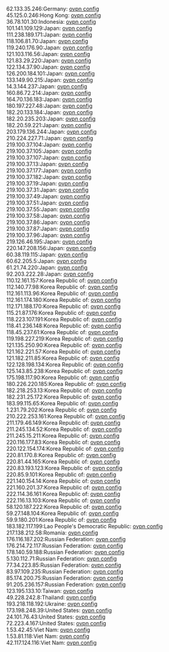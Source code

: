 62.133.35.246:Germany: [ovpn config](vpn/62_133_35_246.ovpn)  
45.125.0.246:Hong Kong: [ovpn config](vpn/45_125_0_246.ovpn)  
36.78.101.30:Indonesia: [ovpn config](vpn/36_78_101_30.ovpn)  
101.141.109.129:Japan: [ovpn config](vpn/101_141_109_129.ovpn)  
111.238.189.171:Japan: [ovpn config](vpn/111_238_189_171.ovpn)  
118.106.81.70:Japan: [ovpn config](vpn/118_106_81_70.ovpn)  
119.240.176.90:Japan: [ovpn config](vpn/119_240_176_90.ovpn)  
121.103.116.56:Japan: [ovpn config](vpn/121_103_116_56.ovpn)  
121.83.29.220:Japan: [ovpn config](vpn/121_83_29_220.ovpn)  
122.134.37.90:Japan: [ovpn config](vpn/122_134_37_90.ovpn)  
126.200.184.101:Japan: [ovpn config](vpn/126_200_184_101.ovpn)  
133.149.90.215:Japan: [ovpn config](vpn/133_149_90_215.ovpn)  
14.3.144.237:Japan: [ovpn config](vpn/14_3_144_237.ovpn)  
160.86.72.214:Japan: [ovpn config](vpn/160_86_72_214.ovpn)  
164.70.136.183:Japan: [ovpn config](vpn/164_70_136_183.ovpn)  
180.197.227.48:Japan: [ovpn config](vpn/180_197_227_48.ovpn)  
182.20.133.184:Japan: [ovpn config](vpn/182_20_133_184.ovpn)  
182.20.235.203:Japan: [ovpn config](vpn/182_20_235_203.ovpn)  
182.20.59.221:Japan: [ovpn config](vpn/182_20_59_221.ovpn)  
203.179.136.244:Japan: [ovpn config](vpn/203_179_136_244.ovpn)  
210.224.227.71:Japan: [ovpn config](vpn/210_224_227_71.ovpn)  
219.100.37.104:Japan: [ovpn config](vpn/219_100_37_104.ovpn)  
219.100.37.105:Japan: [ovpn config](vpn/219_100_37_105.ovpn)  
219.100.37.107:Japan: [ovpn config](vpn/219_100_37_107.ovpn)  
219.100.37.13:Japan: [ovpn config](vpn/219_100_37_13.ovpn)  
219.100.37.177:Japan: [ovpn config](vpn/219_100_37_177.ovpn)  
219.100.37.182:Japan: [ovpn config](vpn/219_100_37_182.ovpn)  
219.100.37.19:Japan: [ovpn config](vpn/219_100_37_19.ovpn)  
219.100.37.31:Japan: [ovpn config](vpn/219_100_37_31.ovpn)  
219.100.37.49:Japan: [ovpn config](vpn/219_100_37_49.ovpn)  
219.100.37.51:Japan: [ovpn config](vpn/219_100_37_51.ovpn)  
219.100.37.55:Japan: [ovpn config](vpn/219_100_37_55.ovpn)  
219.100.37.58:Japan: [ovpn config](vpn/219_100_37_58.ovpn)  
219.100.37.86:Japan: [ovpn config](vpn/219_100_37_86.ovpn)  
219.100.37.87:Japan: [ovpn config](vpn/219_100_37_87.ovpn)  
219.100.37.96:Japan: [ovpn config](vpn/219_100_37_96.ovpn)  
219.126.46.195:Japan: [ovpn config](vpn/219_126_46_195.ovpn)  
220.147.208.156:Japan: [ovpn config](vpn/220_147_208_156.ovpn)  
60.38.119.115:Japan: [ovpn config](vpn/60_38_119_115.ovpn)  
60.62.205.5:Japan: [ovpn config](vpn/60_62_205_5.ovpn)  
61.21.74.220:Japan: [ovpn config](vpn/61_21_74_220.ovpn)  
92.203.222.28:Japan: [ovpn config](vpn/92_203_222_28.ovpn)  
110.12.161.157:Korea Republic of: [ovpn config](vpn/110_12_161_157.ovpn)  
112.140.77.98:Korea Republic of: [ovpn config](vpn/112_140_77_98.ovpn)  
112.161.113.96:Korea Republic of: [ovpn config](vpn/112_161_113_96.ovpn)  
112.161.174.180:Korea Republic of: [ovpn config](vpn/112_161_174_180.ovpn)  
112.171.188.170:Korea Republic of: [ovpn config](vpn/112_171_188_170.ovpn)  
115.21.87.176:Korea Republic of: [ovpn config](vpn/115_21_87_176.ovpn)  
118.223.107.191:Korea Republic of: [ovpn config](vpn/118_223_107_191.ovpn)  
118.41.236.148:Korea Republic of: [ovpn config](vpn/118_41_236_148.ovpn)  
118.45.237.61:Korea Republic of: [ovpn config](vpn/118_45_237_61.ovpn)  
119.198.227.219:Korea Republic of: [ovpn config](vpn/119_198_227_219.ovpn)  
121.135.250.90:Korea Republic of: [ovpn config](vpn/121_135_250_90.ovpn)  
121.162.221.57:Korea Republic of: [ovpn config](vpn/121_162_221_57.ovpn)  
121.182.211.85:Korea Republic of: [ovpn config](vpn/121_182_211_85.ovpn)  
122.128.198.134:Korea Republic of: [ovpn config](vpn/122_128_198_134.ovpn)  
125.143.85.238:Korea Republic of: [ovpn config](vpn/125_143_85_238.ovpn)  
175.198.117.90:Korea Republic of: [ovpn config](vpn/175_198_117_90.ovpn)  
180.226.220.185:Korea Republic of: [ovpn config](vpn/180_226_220_185.ovpn)  
182.218.253.13:Korea Republic of: [ovpn config](vpn/182_218_253_13.ovpn)  
182.231.25.172:Korea Republic of: [ovpn config](vpn/182_231_25_172.ovpn)  
183.99.115.65:Korea Republic of: [ovpn config](vpn/183_99_115_65.ovpn)  
1.231.79.202:Korea Republic of: [ovpn config](vpn/1_231_79_202.ovpn)  
210.222.253.161:Korea Republic of: [ovpn config](vpn/210_222_253_161.ovpn)  
211.179.46.149:Korea Republic of: [ovpn config](vpn/211_179_46_149.ovpn)  
211.245.134.52:Korea Republic of: [ovpn config](vpn/211_245_134_52.ovpn)  
211.245.15.211:Korea Republic of: [ovpn config](vpn/211_245_15_211.ovpn)  
220.116.177.83:Korea Republic of: [ovpn config](vpn/220_116_177_83.ovpn)  
220.122.154.174:Korea Republic of: [ovpn config](vpn/220_122_154_174.ovpn)  
220.81.170.8:Korea Republic of: [ovpn config](vpn/220_81_170_8.ovpn)  
220.81.44.165:Korea Republic of: [ovpn config](vpn/220_81_44_165.ovpn)  
220.83.193.123:Korea Republic of: [ovpn config](vpn/220_83_193_123.ovpn)  
220.85.9.101:Korea Republic of: [ovpn config](vpn/220_85_9_101.ovpn)  
221.140.154.14:Korea Republic of: [ovpn config](vpn/221_140_154_14.ovpn)  
221.160.201.37:Korea Republic of: [ovpn config](vpn/221_160_201_37.ovpn)  
222.114.36.161:Korea Republic of: [ovpn config](vpn/222_114_36_161.ovpn)  
222.116.13.103:Korea Republic of: [ovpn config](vpn/222_116_13_103.ovpn)  
58.120.187.222:Korea Republic of: [ovpn config](vpn/58_120_187_222.ovpn)  
59.27.148.104:Korea Republic of: [ovpn config](vpn/59_27_148_104.ovpn)  
59.9.180.201:Korea Republic of: [ovpn config](vpn/59_9_180_201.ovpn)  
183.182.117.199:Lao People's Democratic Republic: [ovpn config](vpn/183_182_117_199.ovpn)  
217.138.212.58:Romania: [ovpn config](vpn/217_138_212_58.ovpn)  
176.116.187.202:Russian Federation: [ovpn config](vpn/176_116_187_202.ovpn)  
176.214.72.117:Russian Federation: [ovpn config](vpn/176_214_72_117.ovpn)  
178.140.59.188:Russian Federation: [ovpn config](vpn/178_140_59_188.ovpn)  
5.130.112.71:Russian Federation: [ovpn config](vpn/5_130_112_71.ovpn)  
77.34.223.85:Russian Federation: [ovpn config](vpn/77_34_223_85.ovpn)  
83.97.109.235:Russian Federation: [ovpn config](vpn/83_97_109_235.ovpn)  
85.174.200.75:Russian Federation: [ovpn config](vpn/85_174_200_75.ovpn)  
91.205.236.157:Russian Federation: [ovpn config](vpn/91_205_236_157.ovpn)  
123.195.133.10:Taiwan: [ovpn config](vpn/123_195_133_10.ovpn)  
49.228.242.8:Thailand: [ovpn config](vpn/49_228_242_8.ovpn)  
193.218.118.192:Ukraine: [ovpn config](vpn/193_218_118_192.ovpn)  
173.198.248.39:United States: [ovpn config](vpn/173_198_248_39.ovpn)  
24.101.76.43:United States: [ovpn config](vpn/24_101_76_43.ovpn)  
72.223.4.167:United States: [ovpn config](vpn/72_223_4_167.ovpn)  
1.53.42.45:Viet Nam: [ovpn config](vpn/1_53_42_45.ovpn)  
1.53.81.118:Viet Nam: [ovpn config](vpn/1_53_81_118.ovpn)  
42.117.124.116:Viet Nam: [ovpn config](vpn/42_117_124_116.ovpn)  

